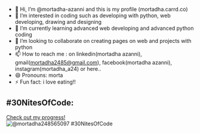 - 👋 Hi, I’m @mortadha-azanni and this is my profile (mortadha.carrd.co)
- 👀 I’m interested in coding such as developing with python, web developing, drawing and designing
- 🌱 I’m currently learning advanced web developing and advanced python coding
- 💞️ I’m looking to collaborate on creating pages on web and projects with python
- 📫 How to reach me : on linkedin(mortadha azanni), gmail(mortadha2485@gmail.com), facebook(mortadha azanni), instagram(mortadha_a24) or here..
- 😄 Pronouns: morta
- ⚡ Fun fact: i love eating!!
## #30NitesOfCode:
  [Check out my progress!](https://www.codedex.io/@mortadha248565097/30-nites-of-code)  
  ![@mortadha248565097 #30NitesOfCode](https://www.codedex.io/api/petStatus?user=mortadha248565097)
<!---
mortadha-azanni/mortadha-azanni is a ✨ special ✨ repository because its `README.md` (this file) appears on your GitHub profile.
You can click the Preview link to take a look at your changes.
--->
